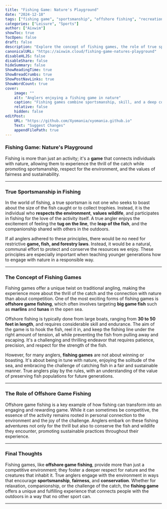 ```yaml
---
title: "Fishing Game: Nature's Playground"
date: "2024-12-18"
tags: ["fishing game", "sportsmanship", "offshore fishing", "recreational fishing"]
categories: ["Leisure", "Sports"]
author: ["Aixwim"]
showToc: true
TocOpen: false
draft: false
description: "Explore the concept of fishing games, the role of true sportsmanship, and the thrilling world of offshore game fishing in nature's playground."
canonicalURL: "https://aixwim.cloud/fishing-game-natures-playground"
disableHLJS: false
disableShare: false
hideSummary: false
ShowReadingTime: true
ShowBreadCrumbs: true
ShowPostNavLinks: true
ShowWordCount: true
cover:
    image: ""
    alt: "Anglers enjoying a fishing game in nature"
    caption: "Fishing games combine sportsmanship, skill, and a deep connection with nature."
    relative: false
    hidden: false
editPost:
    URL: "https://github.com/Xyomania/xyomania.github.io"
    Text: "Suggest Changes"
    appendFilePath: true
---
```


### Fishing Game: Nature's Playground

Fishing is more than just an activity; it's a **game** that connects individuals with nature, allowing them to experience the thrill of the catch while promoting sportsmanship, respect for the environment, and the values of fairness and sustainability.

---

### True Sportsmanship in Fishing

In the world of fishing, a true sportsman is not one who seeks to boast about the size of the fish caught or to collect trophies. Instead, it is the individual who **respects the environment**, **values wildlife**, and participates in fishing for the love of the activity itself. A true angler enjoys the excitement of feeling the **tug on the line**, the **leap of the fish**, and the companionship shared with others in the outdoors.

If all anglers adhered to these principles, there would be no need for restrictive **game, fish, and forestry laws**. Instead, it would be a natural, communal effort to protect and conserve the resources we enjoy. These principles are especially important when teaching younger generations how to engage with nature in a responsible way.

---

### The Concept of Fishing Games

Fishing games offer a unique twist on traditional angling, making the experience more about the thrill of the catch and the connection with nature than about competition. One of the most exciting forms of fishing games is **offshore game fishing**, which often involves targeting **big game fish** such as **marlins** and **tunas** in the open sea.

Offshore fishing is typically done from large boats, ranging from **30 to 50 feet in length**, and requires considerable skill and endurance. The aim of the game is to hook the fish, reel it in, and keep the fishing line under the right amount of tension, all while preventing the fish from pulling away and escaping. It's a challenging and thrilling endeavor that requires patience, precision, and respect for the strength of the fish.

However, for many anglers, **fishing games** are not about winning or boasting. It's about being in tune with nature, enjoying the solitude of the sea, and embracing the challenge of catching fish in a fair and sustainable manner. True anglers play by the rules, with an understanding of the value of preserving fish populations for future generations.

---

### The Role of Offshore Game Fishing

Offshore game fishing is a key example of how fishing can transform into an engaging and rewarding game. While it can sometimes be competitive, the essence of the activity remains rooted in personal connection to the environment and the joy of the challenge. Anglers embark on these fishing adventures not only for the thrill but also to conserve the fish and wildlife they encounter, promoting sustainable practices throughout their experience.

---

### Final Thoughts

Fishing games, like **offshore game fishing**, provide more than just a competitive environment; they foster a deeper respect for nature and the creatures that inhabit it. True anglers engage with the environment in ways that encourage **sportsmanship**, **fairness**, and **conservation**. Whether for relaxation, companionship, or the challenge of the catch, the **fishing game** offers a unique and fulfilling experience that connects people with the outdoors in a way that no other sport can.

---
